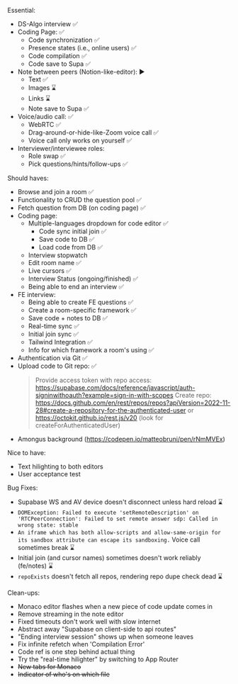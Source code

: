 Essential:
- DS-Algo interview ✅
- Coding Page: ✅
    - Code synchronization ✅
    - Presence states (i.e., online users) ✅
    - Code compilation ✅
    - Code save to Supa ✅
- Note between peers (Notion-like-editor): ▶
    - Text ✅
    - Images ⌛
    - Links ⌛
    - Note save to Supa ✅
- Voice/audio call: ✅
    - WebRTC ✅
    - Drag-around-or-hide-like-Zoom voice call ✅
    - Voice call only works on yourself ✅
- Interviewer/interviewee roles:
    - Role swap ✅
    - Pick questions/hints/follow-ups ✅

Should haves:
- Browse and join a room ✅
- Functionality to CRUD the question pool ✅
- Fetch question from DB (on coding page) ✅
- Coding page:
    - Multiple-languages dropdown for code editor ✅
        - Code sync initial join ✅
        - Save code to DB ✅
        - Load code from DB ✅
    - Interview stopwatch
    - Edit room name ✅
    - Live cursors ✅
    - Interview Status (ongoing/finished) ✅
    - Being able to end an interview ✅
- FE interview: 
    - Being able to create FE questions ✅
    - Create a room-specific framework ✅
    - Save code + notes to DB ✅
    - Real-time sync ✅
    - Initial join sync ✅
    - Tailwind Integration ✅
    - Info for which framework a room's using ✅
- Authentication via Git ✅
- Upload code to Git repo: ✅
    > Provide access token with repo access: https://supabase.com/docs/reference/javascript/auth-signinwithoauth?example=sign-in-with-scopes
    > Create repo: https://docs.github.com/en/rest/repos/repos?apiVersion=2022-11-28#create-a-repository-for-the-authenticated-user or https://octokit.github.io/rest.js/v20 (look for createForAuthenticatedUser)
- Amongus background (https://codepen.io/matteobruni/pen/rNmMVEx)

Nice to have:
- Text hilighting to both editors
- User acceptance test

Bug Fixes:
- Supabase WS and AV device doesn't disconnect unless hard reload ⌛
- `DOMException: Failed to execute 'setRemoteDescription' on 'RTCPeerConnection': Failed to set remote answer sdp: Called in wrong state: stable`
- `An iframe which has both allow-scripts and allow-same-origin for its sandbox attribute can escape its sandboxing.` Voice call sometimes break ⌛
- Initial join (and cursor names) sometimes doesn't work reliably (fe/notes) ⌛
- `repoExists` doesn't fetch all repos, rendering repo dupe check dead ⌛

Clean-ups:
- Monaco editor flashes when a new piece of code update comes in
- Remove streaming in the note editor
- Fixed timeouts don't work well with slow internet
- Abstract away "Supabase on client-side to api routes"
- "Ending interview session" shows up when someone leaves
- Fix infinite refetch when 'Compilation Error'
- Code ref is one step behind actual thing
- Try the "real-time hilighter" by switching to App Router
- ~~New tabs for Monaco~~
- ~~Indicator of who's on which file~~
